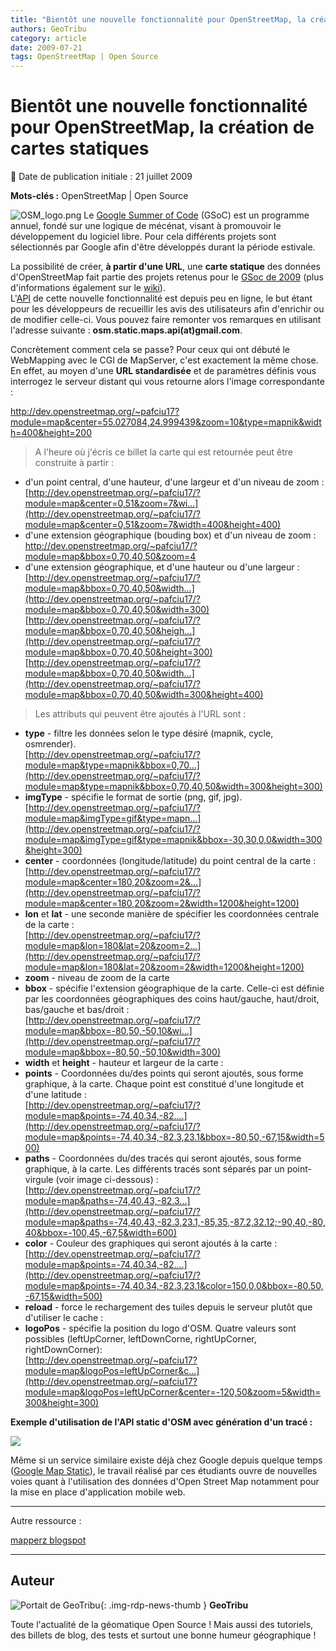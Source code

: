 ```yaml
---
title: "Bientôt une nouvelle fonctionnalité pour OpenStreetMap, la création de cartes statiques"
authors: GeoTribu
category: article
date: 2009-07-21
tags: OpenStreetMap | Open Source
---
```


# Bientôt une nouvelle fonctionnalité pour OpenStreetMap, la création de cartes statiques

:calendar: Date de publication initiale : 21 juillet 2009

**Mots-clés :** OpenStreetMap | Open Source

![OSM_logo.png](https://cdn.geotribu.fr/img/logos-icones/OpenStreetMap/Openstreetmap.png) Le [Google Summer of Code](https://fr.wikipedia.org/wiki/Google_Summer_of_Code) (GSoC) est un programme annuel, fondé sur une logique de mécénat, visant à promouvoir le développement du logiciel libre. Pour cela différents projets sont sélectionnés par Google afin d'être développés durant la période estivale.

La possibilité de créer, **à partir d'une URL**, une **carte statique** des données d'OpenStreetMap fait partie des projets retenus pour le [GSoc de 2009](http://socghop.appspot.com/student_project/show/google/gsoc2009/openstreetmap/t124023144019) (plus d'informations également sur le [wiki](http://wiki.openstreetmap.org/wiki/GSoC_Applications_2009#Static_Maps_API)).  
L'[API](http://dev.openstreetmap.org/~pafciu17/) de cette nouvelle fonctionnalité est depuis peu en ligne, le but étant pour les développeurs de recueillir les avis des utilisateurs afin d'enrichir ou de modifier celle-ci. Vous pouvez faire remonter vos remarques en utilisant l'adresse suivante : **osm.static.maps.api(at)gmail.com**.

Concrètement comment cela se passe? Pour ceux qui ont débuté le WebMapping avec le CGI de MapServer, c'est exactement la même chose. En effet, au moyen d'une **URL standardisée** et de paramètres définis vous interrogez le serveur distant qui vous retourne alors l'image correspondante :

<http://dev.openstreetmap.org/~pafciu17?module=map&center=55.027084,24.999439&zoom=10&type=mapnik&width=400&height=200>  

> A l'heure où j'écris ce billet la carte qui est retournée peut être construite à partir :

* d'un point central, d'une hauteur, d'une largeur et d'un niveau de zoom :  
[http://dev.openstreetmap.org/~pafciu17/?module=map&center=0,51&zoom=7&wi...](http://dev.openstreetmap.org/~pafciu17/?module=map&center=0,51&zoom=7&width=400&height=400)
* d'une extension géographique (bouding box) et d'un niveau de zoom :  
<http://dev.openstreetmap.org/~pafciu17/?module=map&bbox=0,70,40,50&zoom=4>
* d'une extension géographique, et d'une hauteur ou d'une largeur :  
[http://dev.openstreetmap.org/~pafciu17/?module=map&bbox=0,70,40,50&width...](http://dev.openstreetmap.org/~pafciu17/?module=map&bbox=0,70,40,50&width=300)  
[http://dev.openstreetmap.org/~pafciu17/?module=map&bbox=0,70,40,50&heigh...](http://dev.openstreetmap.org/~pafciu17/?module=map&bbox=0,70,40,50&height=300)  
[http://dev.openstreetmap.org/~pafciu17/?module=map&bbox=0,70,40,50&width...](http://dev.openstreetmap.org/~pafciu17/?module=map&bbox=0,70,40,50&width=300&height=400)

> Les attributs qui peuvent être ajoutés à l'URL sont :

* **type** - filtre les données selon le type désiré (mapnik, cycle, osmrender).  
[http://dev.openstreetmap.org/~pafciu17/?module=map&type=mapnik&bbox=0,70...](http://dev.openstreetmap.org/~pafciu17/?module=map&type=mapnik&bbox=0,70,40,50&width=300&height=300)
* **imgType** - spécifie le format de sortie (png, gif, jpg).  
[http://dev.openstreetmap.org/~pafciu17/?module=map&imgType=gif&type=mapn...](http://dev.openstreetmap.org/~pafciu17/?module=map&imgType=gif&type=mapnik&bbox=-30,30,0,0&width=300&height=300)
* **center** - coordonnées (longitude/latitude) du point central de la carte :  
[http://dev.openstreetmap.org/~pafciu17/?module=map&center=180,20&zoom=2&...](http://dev.openstreetmap.org/~pafciu17/?module=map&center=180,20&zoom=2&width=1200&height=1200)
* **lon** et **lat** - une seconde manière de spécifier les coordonnées centrale de la carte :  
[http://dev.openstreetmap.org/~pafciu17/?module=map&lon=180&lat=20&zoom=2...](http://dev.openstreetmap.org/~pafciu17/?module=map&lon=180&lat=20&zoom=2&width=1200&height=1200)
* **zoom** - niveau de zoom de la carte
* **bbox** - spécifie l'extension géographique de la carte. Celle-ci est définie par les coordonnées géographiques des coins haut/gauche, haut/droit, bas/gauche et bas/droit :  
[http://dev.openstreetmap.org/~pafciu17/?module=map&bbox=-80,50,-50,10&wi...](http://dev.openstreetmap.org/~pafciu17/?module=map&bbox=-80,50,-50,10&width=300)
* **width** et **height** - hauteur et largeur de la carte :
* **points** - Coordonnées du/des points qui seront ajoutés, sous forme graphique, à la carte. Chaque point est constitué d'une longitude et d'une latitude :  
[http://dev.openstreetmap.org/~pafciu17/?module=map&points=-74,40.34,-82....](http://dev.openstreetmap.org/~pafciu17/?module=map&points=-74,40.34,-82.3,23.1&bbox=-80,50,-67,15&width=500)
* **paths** - Coordonnées du/des tracés qui seront ajoutés, sous forme graphique, à la carte. Les différents tracés sont séparés par un point-virgule (voir image ci-dessous) :  
[http://dev.openstreetmap.org/~pafciu17/?module=map&paths=-74,40.43,-82.3...](http://dev.openstreetmap.org/~pafciu17/?module=map&paths=-74,40.43,-82.3,23.1,-85,35,-87.2,32.12;-90,40,-80,40&bbox=-100,45,-67,5&width=600)
* **color** - Couleur des graphiques qui seront ajoutés à la carte :  
[http://dev.openstreetmap.org/~pafciu17/?module=map&points=-74,40.34,-82....](http://dev.openstreetmap.org/~pafciu17/?module=map&points=-74,40.34,-82.3,23.1&color=150,0,0&bbox=-80,50,-67,15&width=500)
* **reload** - force le rechargement des tuiles depuis le serveur plutôt que d'utiliser le cache :
* **logoPos** - spécifie la position du logo d'OSM. Quatre valeurs sont possibles (leftUpCorner, leftDownCorne, rightUpCorner, rightDownCorner):  
[http://dev.openstreetmap.org/~pafciu17?module=map&logoPos=leftUpCorner&c...](http://dev.openstreetmap.org/~pafciu17?module=map&logoPos=leftUpCorner&center=-120,50&zoom=5&width=300&height=300)

**Exemple d'utilisation de l'API static d'OSM avec génération d'un tracé :**

![](http://dev.openstreetmap.org/~pafciu17/?module=map&paths=-74,40.43,-82.3,23.1,-85,35,-87.2,32.12;-90,40,-80,40&bbox=-100,45,-67,5&width=600)

Même si un service similaire existe déjà chez Google depuis quelque temps ([Google Map Static](http://code.google.com/apis/maps/documentation/staticmaps/)), le travail réalisé par ces étudiants ouvre de nouvelles voies quant à l'utilisation des données d'Open Street Map notamment pour la mise en place d'application mobile web.

------------------  
Autre ressource :

[mapperz blogspot](http://mapperz.blogspot.com/2009/07/open-street-map-static-api-development.html)

----

## Auteur

![Portait de GeoTribu](https://cdn.geotribu.fr/img/internal/charte/geotribu\_logo\_64x64.png){: .img-rdp-news-thumb }
**GeoTribu**

Toute l'actualité de la géomatique Open Source ! Mais aussi des tutoriels, des billets de blog, des tests et surtout une bonne humeur géographique !
